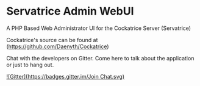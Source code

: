 Servatrice Admin WebUI
======================

A PHP Based Web Administrator UI for the Cockatrice Server (Servatrice)

Cockatrice's source can be found at (https://github.com/Daenyth/Cockatrice)

Chat with the developers on Gitter. Come here to talk about the application or just to hang out.

[![Gitter](https://badges.gitter.im/Join Chat.svg)](https://gitter.im/woogerboy21/servatriceadminwebui?utm_source=badge&utm_medium=badge&utm_campaign=pr-badge&utm_content=badge)


